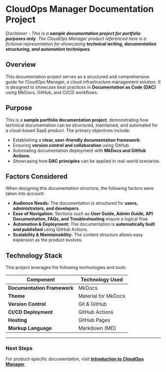 # CloudOps Manager Documentation Project

*Disclaimer - This is a **sample documentation project for portfolio purposes only**. The CloudOps Manager product referenced here is a fictional representation for showcasing **technical writing, documentation structuring, and automation techniques**.*

## Overview  

This documentation project serves as a structured and comprehensive guide for CloudOps Manager, a cloud infrastructure management solution. It is designed to showcase best practices in **Documentation as Code (DAC)** using MkDocs, GitHub, and CI/CD workflows.  

## Purpose  

This is a **sample portfolio documentation project**, demonstrating how technical documentation can be structured, maintained, and automated for a cloud-based SaaS product. The primary objectives include:  

- Establishing a **clear, user-friendly documentation framework**.  
- Ensuring **version control and collaboration** using GitHub.  
- Automating documentation deployment with **MkDocs and GitHub Actions**.  
- Showcasing how **DAC principles** can be applied in real-world scenarios.  

## Factors Considered  

When designing this documentation structure, the following factors were taken into account:  

- **Audience Needs:** The documentation is structured for **users, administrators, and developers**.  
- **Ease of Navigation:** Sections such as **User Guide, Admin Guide, API Documentation, FAQs, and Troubleshooting** ensure a logical flow.  
- **Automation & Deployment:** The documentation is **automatically built and published** using GitHub Actions.  
- **Scalability & Maintainability:** The content structure allows easy expansion as the product evolves.  

## Technology Stack  

This project leverages the following technologies and tools:  

| Component               | Technology Used |
|-------------------------|----------------|
| **Documentation Framework** | MkDocs |
| **Theme** | Material for MkDocs |
| **Version Control** | Git & GitHub |
| **CI/CD Deployment** | GitHub Actions |
| **Hosting** | GitHub Pages |
| **Markup Language** | Markdown (MD) |

---

### **Next Steps**  
For product-specific documentation, visit **[Introduction to CloudOps Manager](introduction.md)**. 
